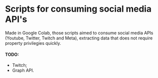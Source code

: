 # Scripts for consuming social media API's
Made in Google Colab, those scripts aimed to consume social media APIs (Youtube, Twitter, Twitch and Meta), extracting data that does not require property privilegies quickly.  


#### TODO:
- Twitch;
- Graph API.
